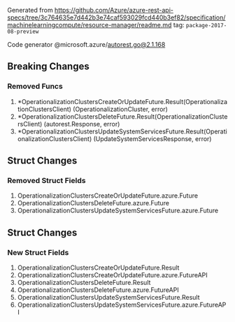 Generated from https://github.com/Azure/azure-rest-api-specs/tree/3c764635e7d442b3e74caf593029fcd440b3ef82/specification/machinelearningcompute/resource-manager/readme.md tag: `package-2017-08-preview`

Code generator @microsoft.azure/autorest.go@2.1.168

## Breaking Changes

### Removed Funcs

1. *OperationalizationClustersCreateOrUpdateFuture.Result(OperationalizationClustersClient) (OperationalizationCluster, error)
1. *OperationalizationClustersDeleteFuture.Result(OperationalizationClustersClient) (autorest.Response, error)
1. *OperationalizationClustersUpdateSystemServicesFuture.Result(OperationalizationClustersClient) (UpdateSystemServicesResponse, error)

## Struct Changes

### Removed Struct Fields

1. OperationalizationClustersCreateOrUpdateFuture.azure.Future
1. OperationalizationClustersDeleteFuture.azure.Future
1. OperationalizationClustersUpdateSystemServicesFuture.azure.Future

## Struct Changes

### New Struct Fields

1. OperationalizationClustersCreateOrUpdateFuture.Result
1. OperationalizationClustersCreateOrUpdateFuture.azure.FutureAPI
1. OperationalizationClustersDeleteFuture.Result
1. OperationalizationClustersDeleteFuture.azure.FutureAPI
1. OperationalizationClustersUpdateSystemServicesFuture.Result
1. OperationalizationClustersUpdateSystemServicesFuture.azure.FutureAPI
